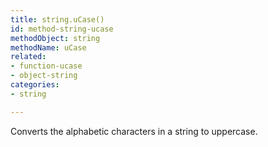 ```yaml
---
title: string.uCase()
id: method-string-ucase
methodObject: string
methodName: uCase
related:
- function-ucase
- object-string
categories:
- string

---
```


Converts the alphabetic characters in a string to uppercase.
